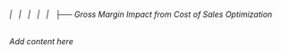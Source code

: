 ###### |   |   |   |   |   ├── Gross Margin Impact from Cost of Sales Optimization

*Add content here*